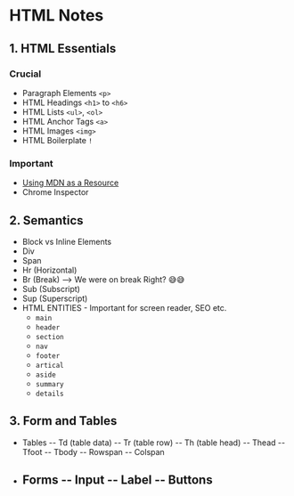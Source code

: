 # HTML Notes

## 1. HTML Essentials

### Crucial

- Paragraph Elements `<p>`
- HTML Headings `<h1>` to `<h6>`
- HTML Lists `<ul>`, `<ol>`
- HTML Anchor Tags `<a>`
- HTML Images `<img>`
- HTML Boilerplate `!`

### Important

- [Using MDN as a Resource](https://developer.mozilla.org/en-US/docs/Learn/HTML)
- Chrome Inspector

## 2. Semantics

- Block vs Inline Elements
- Div
- Span
- Hr (Horizontal)
- Br (Break) --> We were on break Right? 😅😅
- Sub (Subscript)
- Sup (Superscript)
- HTML ENTITIES - Important for screen reader, SEO etc.
  - `main`
  - `header`
  - `section`
  - `nav`
  - `footer`
  - `artical`
  - `aside`
  - `summary`
  - `details`

## 3. Form and Tables

- Tables
  -- Td (table data)
  -- Tr (table row)
  -- Th (table head)
  -- Thead
  -- Tfoot
  -- Tbody
  -- Rowspan
  -- Colspan
- Forms
    -- Input
    -- Label
    -- Buttons
    -- 
